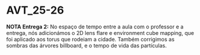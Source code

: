 # AVT_25-26

__NOTA Entrega 2:__ No espaço de tempo entre a aula com o professor e a entrega, nós adicionámos o 2D lens flare e environment cube mapping, que foi aplicado aos torus que rodeiam a cidade. Também corrigimos as sombras das árvores billboard, e o tempo de vida das partículas.
